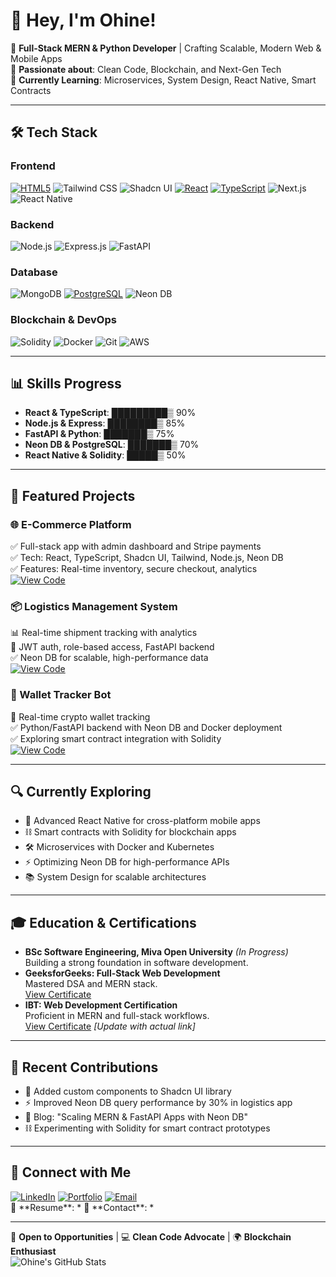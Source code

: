 # 👋 Hey, I'm Ohine!  
🚀 **Full-Stack MERN & Python Developer** | Crafting Scalable, Modern Web & Mobile Apps  
🌟 **Passionate about**: Clean Code, Blockchain, and Next-Gen Tech  
🌱 **Currently Learning**: Microservices, System Design, React Native, Smart Contracts  

---

## 🛠️ Tech Stack  
### Frontend  
<div class="grid grid-cols-4 gap-2">
  <a href="https://github.com/lucidshaya"><img src="https://img.shields.io/badge/HTML5-E34F26?style=for-the-badge&logo=html5&logoColor=white" alt="HTML5"></a>
  <img src="https://img.shields.io/badge/Tailwind_CSS-38B2AC?style=for-the-badge&logo=tailwind-css&logoColor=white" alt="Tailwind CSS">
  <img src="https://img.shields.io/badge/Shadcn_UI-000000?style=for-the-badge&logo=shadcnui&logoColor=white" alt="Shadcn UI">
  <a href="https://github.com/lucidshaya"><img src="https://img.shields.io/badge/React-20232A?style=for-the-badge&logo=react&logoColor=61DAFB" alt="React"></a>
  <a href="https Kosov:github.com/lucidshaya"><img src="https://img.shields.io/badge/TypeScript-3178C6?style=for-the-badge&logo=typescript&logoColor=white" alt="TypeScript"></a>
  <img src="https://img.shields.io/badge/Next.js-000000?style=for-the-badge&logo=nextdotjs&logoColor=white" alt="Next.js">
  <img src="https://img.shields.io/badge/React_Native-20232A?style=for-the-badge&logo=react&logoColor=61DAFB" alt="React Native">
</div>

### Backend  
<div class="grid grid-cols-3 gap-2">
  <img src="https://img.shields.io/badge/Node.js-339933?style=for-the-badge&logo=nodedotjs&logoColor=white" alt="Node.js">
  <img src="https://img.shields.io/badge/Express.js-000000?style=for-the-badge&logo=express&logoColor=white" alt="Express.js">
  <img src="https://img.shields.io/badge/FastAPI-009688?style=for-the-badge&logo=fastapi&logoColor=white" alt="FastAPI">
</div>

### Database  
<div class="grid grid-cols-3 gap-2">
  <img src="https://img.shields.io/badge/MongoDB-47A248?style=for-the-badge&logo=mongodb&logoColor=white" alt="MongoDB">
  <a href="https://github.com/lucidshaya"><img src="https://img.shields.io/badge/PostgreSQL-316192?style=for-the-badge&logo=postgresql&logoColor=white" alt="PostgreSQL"></a>
  <img src="https://img.shields.io/badge/Neon_DB-00D1B2?style=for-the-badge&logo=neon&logoColor=white" alt="Neon DB">
</div>

### Blockchain & DevOps  
<div class="grid grid-cols-4 gap-2">
  <img src="https://img.shields.io/badge/Solidity-363636?style=for-the-badge&logo=solidity&logoColor=white" alt="Solidity">
  <img src="https://img.shields.io/badge/Docker-2496ED?style=for-the-badge&logo=docker&logoColor=white" alt="Docker">
  <img src="https://img.shields.io/badge/Git-F05032?style=for-the-badge&logo=git&logoColor=white" alt="Git">
  <img src="https://img.shields.io/badge/AWS-232F3E?style=for-the-badge&logo=amazonaws&logoColor=white" alt="AWS">
</div>

---

## 📊 Skills Progress  
- **React & TypeScript**: █████████▒ 90%  
- **Node.js & Express**: ████████▒ 85%  
- **FastAPI & Python**: ███████▒ 75%  
- **Neon DB & PostgreSQL**: ███████▒ 70%  
- **React Native & Solidity**: █████▒ 50%  

---

## 🚀 Featured Projects  
### 🌐 E-Commerce Platform  
✅ Full-stack app with admin dashboard and Stripe payments  
✅ Tech: React, TypeScript, Shadcn UI, Tailwind, Node.js, Neon DB  
✅ Features: Real-time inventory, secure checkout, analytics  
[![View Code](https://img.shields.io/badge/View_Code-181717?style=flat&logo=github)](https://github.com/lucidshaya/ecommerce)  


### 📦 Logistics Management System  
📊 Real-time shipment tracking with analytics  
🔐 JWT auth, role-based access, FastAPI backend  
✅ Neon DB for scalable, high-performance data  
[![View Code](https://img.shields.io/badge/View_Code-181717?style=flat&logo=github)](https://github.com/lucidshaya/logistics)

### 🤖 Wallet Tracker Bot  
💸 Real-time crypto wallet tracking  
✅ Python/FastAPI backend with Neon DB and Docker deployment  
✅ Exploring smart contract integration with Solidity  
[![View Code](https://img.shields.io/badge/View_Code-181717?style=flat&logo=github)](https://github.com/lucidshaya/Wallet-Tracker-Bot)

---

## 🔍 Currently Exploring  
- 🧩 Advanced React Native for cross-platform mobile apps  
- ⛓️ Smart contracts with Solidity for blockchain apps  
- 🛠️ Microservices with Docker and Kubernetes  
- ⚡ Optimizing Neon DB for high-performance APIs  
- 📚 System Design for scalable architectures  

---

## 🎓 Education & Certifications  
- **BSc Software Engineering, Miva Open University** *(In Progress)*  
  Building a strong foundation in software development.  
- **GeeksforGeeks: Full-Stack Web Development**  
  Mastered DSA and MERN stack.  
  [View Certificate](https://media.geeksforgeeks.org/courses/certificates/dd9f89babb888784f5d60b74009aa68a.pdf)  
- **IBT: Web Development Certification**  
  Proficient in MERN and full-stack workflows.  
  [View Certificate](https://example.com/ibt-certificate) *[Update with actual link]*  

---

## 🌟 Recent Contributions  
- 🚀 Added custom components to Shadcn UI library  
- ⚡ Improved Neon DB query performance by 30% in logistics app  
- 📝 Blog: "Scaling MERN & FastAPI Apps with Neon DB"  
- ⛓️ Experimenting with Solidity for smart contract prototypes  

---

## 💬 Connect with Me  
<div class="grid grid-cols-3 gap-2">
  <a href="https://linkedin.com/in/YOUR_PROFILE"><img src="https://img.shields.io/badge/LinkedIn-0077B5?style=for-the-badge&logo=linkedin&logoColor=white" alt="LinkedIn"></a>
  <a href="https://your-portfolio.com"><img src="https://img.shields.io/badge/Portfolio-000000?style=for-the-badge&logo=vercel&logoColor=white" alt="Portfolio"></a>
  <a href="mailto:your.email@example.com"><img src="https://img.shields.io/badge/Email-D14836?style=for-the-badge&logo=gmail&logoColor=white" alt="Email"></a>
</div>  
📄 **Resume**: *  
📩 **Contact**: *  

---

🔭 **Open to Opportunities** | 💻 **Clean Code Advocate** | 🌍 **Blockchain Enthusiast**  
![Ohine's GitHub Stats](https://github-readme-stats.vercel.app/api?username=lucidshaya&show_icons=true&theme=radical)
